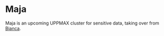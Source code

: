 # Maja

Maja is an upcoming UPPMAX cluster for sensitive data,
taking over from [Bianca](bianca.md).
